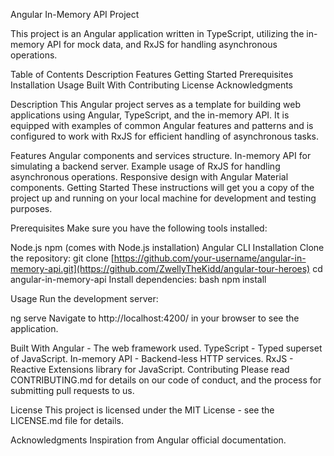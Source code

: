 Angular In-Memory API Project

This project is an Angular application written in TypeScript, utilizing the in-memory API for mock data, and RxJS for handling asynchronous operations.

Table of Contents
Description
Features
Getting Started
Prerequisites
Installation
Usage
Built With
Contributing
License
Acknowledgments


Description
This Angular project serves as a template for building web applications using Angular, TypeScript, and the in-memory API. It is equipped with examples of common Angular features and patterns and is configured to work with RxJS for efficient handling of asynchronous tasks.

Features
Angular components and services structure.
In-memory API for simulating a backend server.
Example usage of RxJS for handling asynchronous operations.
Responsive design with Angular Material components.
Getting Started
These instructions will get you a copy of the project up and running on your local machine for development and testing purposes.

Prerequisites
Make sure you have the following tools installed:

Node.js
npm (comes with Node.js installation)
Angular CLI
Installation
Clone the repository:
git clone [https://github.com/your-username/angular-in-memory-api.git](https://github.com/ZwellyTheKidd/angular-tour-heroes)
cd angular-in-memory-api
Install dependencies:
bash
npm install


Usage
Run the development server:

ng serve
Navigate to http://localhost:4200/ in your browser to see the application.

Built With
Angular - The web framework used.
TypeScript - Typed superset of JavaScript.
In-memory API - Backend-less HTTP services.
RxJS - Reactive Extensions library for JavaScript.
Contributing
Please read CONTRIBUTING.md for details on our code of conduct, and the process for submitting pull requests to us.

License
This project is licensed under the MIT License - see the LICENSE.md file for details.

Acknowledgments
Inspiration from Angular official documentation.
